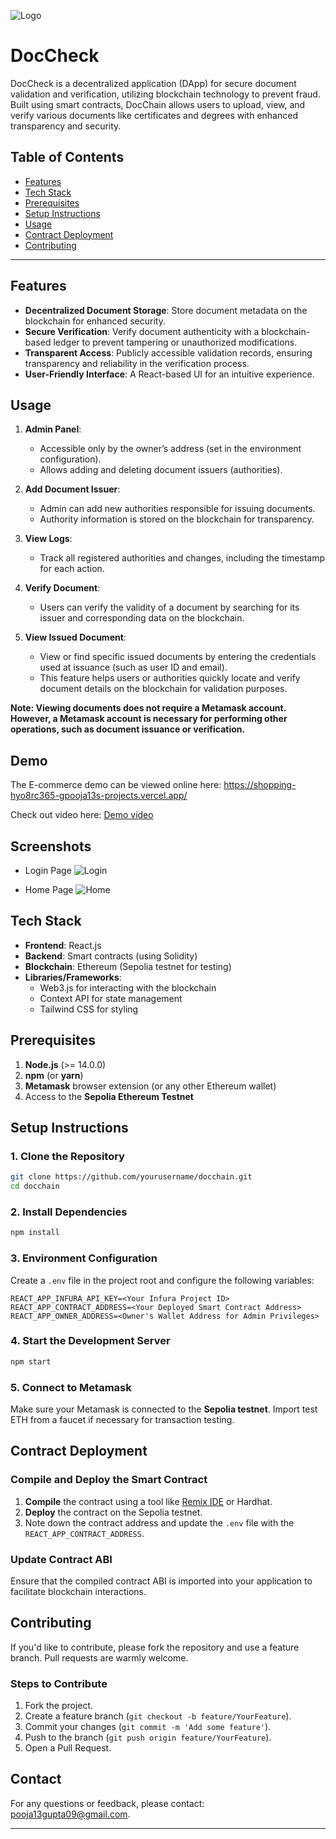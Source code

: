 ![Logo](https://cdn-icons-png.flaticon.com/128/9881/9881807.png)

# DocCheck

DocCheck is a decentralized application (DApp) for secure document validation and verification, utilizing blockchain technology to prevent fraud. Built using smart contracts, DocChain allows users to upload, view, and verify various documents like certificates and degrees with enhanced transparency and security.

## Table of Contents
- [Features](#features)
- [Tech Stack](#tech-stack)
- [Prerequisites](#prerequisites)
- [Setup Instructions](#setup-instructions)
- [Usage](#usage)
- [Contract Deployment](#contract-deployment)
- [Contributing](#contributing)

---

## Features
- **Decentralized Document Storage**: Store document metadata on the blockchain for enhanced security.
- **Secure Verification**: Verify document authenticity with a blockchain-based ledger to prevent tampering or unauthorized modifications.
- **Transparent Access**: Publicly accessible validation records, ensuring transparency and reliability in the verification process.
- **User-Friendly Interface**: A React-based UI for an intuitive experience.


## Usage

1. **Admin Panel**:
   - Accessible only by the owner’s address (set in the environment configuration).
   - Allows adding and deleting document issuers (authorities).

2. **Add Document Issuer**:
   - Admin can add new authorities responsible for issuing documents.
   - Authority information is stored on the blockchain for transparency.

3. **View Logs**:
   - Track all registered authorities and changes, including the timestamp for each action.

4. **Verify Document**:
   - Users can verify the validity of a document by searching for its issuer and corresponding data on the blockchain.

5. **View Issued Document**:
   - View or find specific issued documents by entering the credentials used at issuance (such as user ID and email).
   - This feature helps users or authorities quickly locate and verify document details on the blockchain for validation purposes.

**Note: Viewing documents does not require a Metamask account. However, a Metamask account is necessary for performing other operations, such as document issuance or verification.**

## Demo

The E-commerce demo can be viewed online here:
https://shopping-hyo8rc365-gpooja13s-projects.vercel.app/

Check out video here: [Demo video](https://res.cloudinary.com/cloudtrial/video/upload/v1715411758/InShot_20240511_120219589_hzauey.mp4)

## Screenshots

- Login Page
![Login](https://res.cloudinary.com/cloudtrial/image/upload/v1715412750/Screenshot_242_qrmt58.png)

- Home Page
![Home](https://res.cloudinary.com/cloudtrial/image/upload/v1715412752/Screenshot_237_l5zjtv.png)


## Tech Stack
- **Frontend**: React.js
- **Backend**: Smart contracts (using Solidity)
- **Blockchain**: Ethereum (Sepolia testnet for testing)
- **Libraries/Frameworks**: 
  - Web3.js for interacting with the blockchain
  - Context API for state management
  - Tailwind CSS for styling

## Prerequisites
1. **Node.js** (>= 14.0.0)
2. **npm** (or **yarn**)
3. **Metamask** browser extension (or any other Ethereum wallet)
4. Access to the **Sepolia Ethereum Testnet**

## Setup Instructions

### 1. Clone the Repository
```bash
git clone https://github.com/yourusername/docchain.git
cd docchain
```

### 2. Install Dependencies
```bash
npm install
```

### 3. Environment Configuration
Create a `.env` file in the project root and configure the following variables:
```plaintext
REACT_APP_INFURA_API_KEY=<Your Infura Project ID>
REACT_APP_CONTRACT_ADDRESS=<Your Deployed Smart Contract Address>
REACT_APP_OWNER_ADDRESS=<Owner's Wallet Address for Admin Privileges>
```

### 4. Start the Development Server
```bash
npm start
```

### 5. Connect to Metamask
Make sure your Metamask is connected to the **Sepolia testnet**. Import test ETH from a faucet if necessary for transaction testing.

## Contract Deployment

### Compile and Deploy the Smart Contract
1. **Compile** the contract using a tool like [Remix IDE](https://remix.ethereum.org/) or Hardhat.
2. **Deploy** the contract on the Sepolia testnet.
3. Note down the contract address and update the `.env` file with the `REACT_APP_CONTRACT_ADDRESS`.

### Update Contract ABI
Ensure that the compiled contract ABI is imported into your application to facilitate blockchain interactions.

## Contributing
If you'd like to contribute, please fork the repository and use a feature branch. Pull requests are warmly welcome.

### Steps to Contribute
1. Fork the project.
2. Create a feature branch (`git checkout -b feature/YourFeature`).
3. Commit your changes (`git commit -m 'Add some feature'`).
4. Push to the branch (`git push origin feature/YourFeature`).
5. Open a Pull Request.


## Contact

For any questions or feedback, please contact: pooja13gupta09@gmail.com.


---

